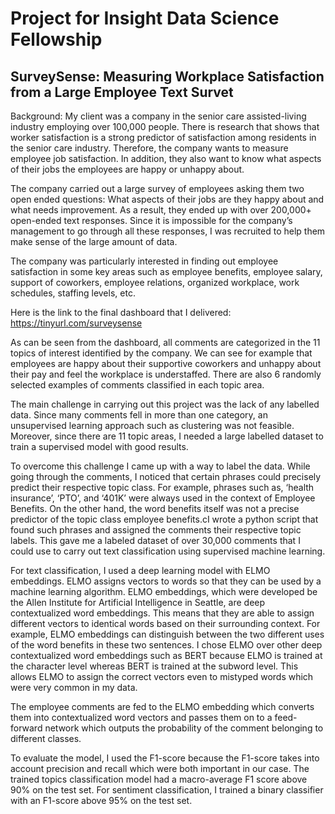 # Project for Insight Data Science Fellowship

## SurveySense: Measuring Workplace Satisfaction from a Large Employee Text Survet

Background: My client was a company in the senior care assisted-living industry employing over 100,000 people. There is research that shows that worker satisfaction is a strong predictor of satisfaction among residents in the senior care industry. Therefore, the company wants to measure employee job satisfaction. In addition, they also want to know what aspects of their jobs the employees are happy or unhappy about.

The company carried out a large survey of employees asking them two open ended questions: What aspects of their jobs are they happy about and what needs improvement. As a result, they ended up with over 200,000+ open-ended text responses.
Since it is impossible for the company’s management to go through all these responses, I was recruited to help them make sense of the large amount of data.

The company was particularly interested in finding out employee satisfaction in some key areas such as employee benefits, employee salary, support of coworkers, employee relations, organized workplace, work schedules, staffing levels, etc.

Here is the link to the final dashboard that I delivered: https://tinyurl.com/surveysense

As can be seen from the dashboard, all comments are categorized in the 11 topics of interest identified by the company. We can see for example that employees are happy about their supportive coworkers and unhappy about their pay and feel the workplace is understaffed. There are also 6 randomly selected examples of comments classified in each topic area.

The main challenge in carrying out this project was the lack of any labelled data. Since many comments fell in more than one category, an unsupervised learning approach such as clustering was not feasible. Moreover, since there are 11 topic areas, I needed a large labelled dataset to train a supervised model with good results.

To overcome this challenge I came up with a way to label the data. While going through the comments, I noticed that certain phrases could precisely predict their respective topic class. For example, phrases such as, ‘health insurance’, ‘PTO’, and ‘401K’ were always used in the context of Employee Benefits. On the other hand, the word benefits itself was not a precise predictor of the topic class employee benefits.cI wrote a python script that found such phrases and assigned the comments their respective topic labels. This gave me a labeled dataset of over 30,000 comments that I could use to carry out text classification using supervised machine learning.

For text classification, I used a deep learning model with ELMO embeddings. ELMO assigns vectors to words so that they can be used by a machine learning algorithm. ELMO embeddings, which were developed be the Allen Institute for Artificial Intelligence in Seattle, are deep contextualized word embeddings. This means that they are able to assign different vectors to identical words based on their surrounding context. For example, ELMO embeddings can distinguish between the two different uses of the word benefits in these two sentences. I chose ELMO over other deep contextualized word embeddings such as BERT because ELMO is trained at the character level whereas BERT is trained at the subword level. This allows ELMO to assign the correct vectors even to mistyped words which were very common in my data. 

The employee comments are fed to the ELMO embedding which converts them into contextualized word vectors and passes them on to a feed-forward network which outputs the probability of the comment belonging to different classes. 

To evaluate the model, I used the F1-score because the F1-score takes into account precision and recall which were both important in our case. The trained topics classification model had a macro-average F1 score above 90% on the test set. For sentiment classification, I trained a binary classifier with an F1-score above 95% on the test set. 

